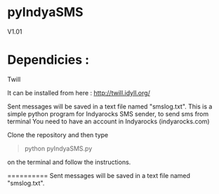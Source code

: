 pyIndyaSMS
==========
V1.01

Dependicies :
==========
Twill

It can be installed from here : http://twill.idyll.org/


Sent messages will be saved in a text file named "smslog.txt".
This is a simple python program for Indyarocks SMS sender, to send sms from terminal
You need to have an account in Indyarocks (indyarocks.com)

Clone the repository and then type
>python pyIndyaSMS.py

on the terminal and follow the instructions.

==========
Sent messages will be saved in a text file named "smslog.txt".


